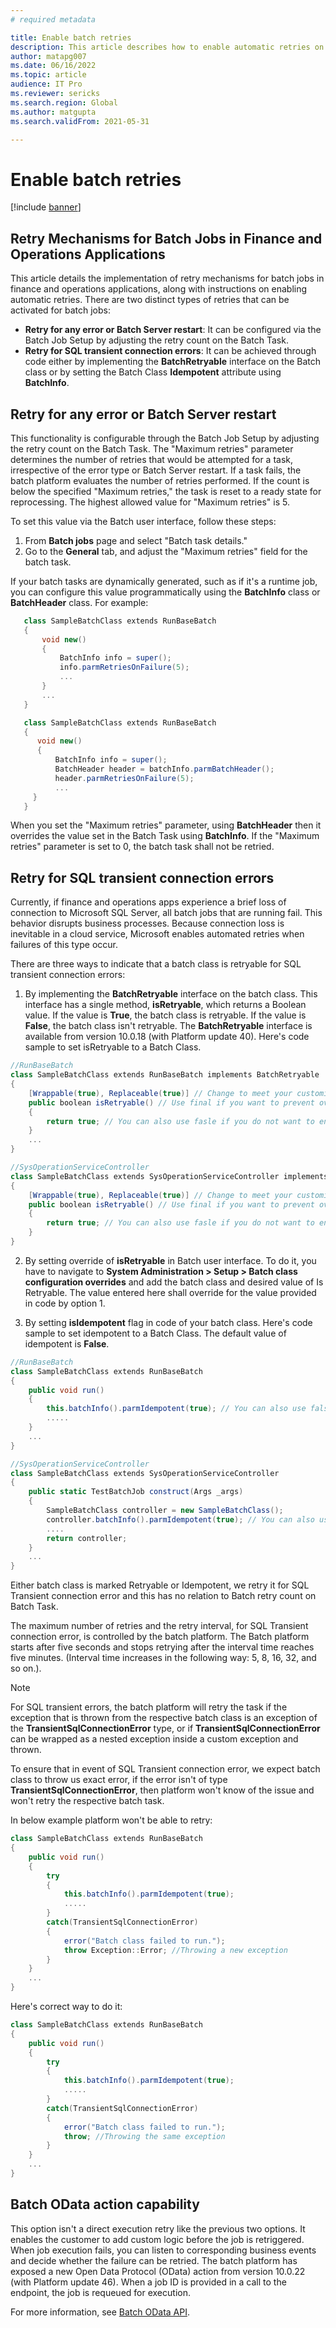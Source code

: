 ```yaml
---
# required metadata

title: Enable batch retries
description: This article describes how to enable automatic retries on batch jobs when transient failures occur.
author: matapg007
ms.date: 06/16/2022
ms.topic: article
audience: IT Pro
ms.reviewer: sericks
ms.search.region: Global
ms.author: matgupta
ms.search.validFrom: 2021-05-31

---
```


# Enable batch retries

[!include [banner](../includes/banner.md)]

## Retry Mechanisms for Batch Jobs in Finance and Operations Applications

This article details the implementation of retry mechanisms for batch jobs in finance and operations applications, along with instructions on enabling automatic retries. There are two distinct types of retries that can be activated for batch jobs:

- **Retry for any error or Batch Server restart**: It can be configured via the Batch Job Setup by adjusting the retry count on the Batch Task.
- **Retry for SQL transient connection errors**: It can be achieved through code either by implementing the **BatchRetryable** interface on the Batch class or by setting the Batch Class **Idempotent** attribute using **BatchInfo**.

## Retry for any error or Batch Server restart 
 
This functionality is configurable through the Batch Job Setup by adjusting the retry count on the Batch Task. The "Maximum retries" parameter determines the number of retries that would be attempted for a task, irrespective of the error type or Batch Server restart. If a task fails, the batch platform evaluates the number of retries performed. If the count is below the specified "Maximum retries," the task is reset to a ready state for reprocessing. The highest allowed value for "Maximum retries" is 5.

   To set this value via the Batch user interface, follow these steps:
   1. From **Batch jobs** page and select "Batch task details."
   2. Go to the **General** tab, and adjust the "Maximum retries" field for the batch task.

   If your batch tasks are dynamically generated, such as if it's a runtime job, you can configure this value programmatically using the **BatchInfo** class or **BatchHeader** class. For example:

```csharp
   class SampleBatchClass extends RunBaseBatch
   {
       void new()
       {
           BatchInfo info = super();
           info.parmRetriesOnFailure(5);
           ...
       }
       ...
   }
```

```csharp
   class SampleBatchClass extends RunBaseBatch
   {
      void new()
      {
          BatchInfo info = super();
          BatchHeader header = batchInfo.parmBatchHeader(); 
          header.parmRetriesOnFailure(5);
          ...
     }
   }
```

When you set the "Maximum retries" parameter, using **BatchHeader** then it overrides the value set in the Batch Task using **BatchInfo**. If the "Maximum retries" parameter is set to 0, the batch task shall not be retried.

## Retry for SQL transient connection errors

Currently, if finance and operations apps experience a brief loss of connection to Microsoft SQL Server, all batch jobs that are running fail. This behavior disrupts business processes. Because connection loss is inevitable in a cloud service, Microsoft enables automated retries when failures of this type occur.

There are three ways to indicate that a batch class is retryable for SQL transient connection errors:

1. By implementing the **BatchRetryable** interface on the batch class. This interface has a single method, **isRetryable**, which returns a Boolean value. If the value is **True**, the batch class is retryable. If the value is **False**, the batch class isn't retryable. The **BatchRetryable** interface is available from version 10.0.18 (with Platform update 40). Here's code sample to set isRetryable to a Batch Class. 
```csharp
//RunBaseBatch
class SampleBatchClass extends RunBaseBatch implements BatchRetryable
{
    [Wrappable(true), Replaceable(true)] // Change to meet your customizability requirements
    public boolean isRetryable() // Use final if you want to prevent overriding
    {
        return true; // You can also use fasle if you do not want to enforce retryable behavior using isRetryable
    }
    ...
} 
```

```csharp
//SysOperationServiceController 
class SampleBatchClass extends SysOperationServiceController implements BatchRetryable
{
    [Wrappable(true), Replaceable(true)] // Change to meet your customizability requirements
    public boolean isRetryable() // Use final if you want to prevent overriding
    {
        return true; // You can also use fasle if you do not want to enforce retryable behavior using isRetryable
    }
}
```

2. By setting override of **isRetryable** in Batch user interface. To do it, you have to navigate to **System Administration > Setup > Batch class configuration overrides** and add the batch class and desired value of Is Retryable. The value entered here shall override for the value provided in code by option 1.

3. By setting **isIdempotent** flag in code of your batch class. Here's code sample to set idempotent to a Batch Class. The default value of idempotent is **False**. 

```csharp
//RunBaseBatch
class SampleBatchClass extends RunBaseBatch
{
    public void run()
    {
        this.batchInfo().parmIdempotent(true); // You can also use false if you do not want to enforce retryable behavior using Idempotent
        .....
    }
    ...
} 
```

```csharp
//SysOperationServiceController 
class SampleBatchClass extends SysOperationServiceController
{
    public static TestBatchJob construct(Args _args)
    {
        SampleBatchClass controller = new SampleBatchClass();
        controller.batchInfo().parmIdempotent(true); // You can also use false if you do not want to enforce retryable behavior using Idempotent
        ....
        return controller;
    }
    ...
}
```

Either batch class is marked Retryable or Idempotent, we retry it for SQL Transient connection error and this has no relation to Batch retry count on Batch Task. 

The maximum number of retries and the retry interval, for SQL Transient connection error, is controlled by the batch platform. The Batch platform starts after five seconds and stops retrying after the interval time reaches five minutes. (Interval time increases in the following way: 5, 8, 16, 32, and so on.).

> [!NOTE]
> For SQL transient errors, the batch platform will retry the task if the exception that is thrown from the respective batch class is an exception of the **TransientSqlConnectionError** type, or if **TransientSqlConnectionError** can be wrapped as a nested exception inside a custom exception and thrown.

To ensure that in event of SQL Transient connection error, we expect batch class to throw us exact error, if the error isn't of type **TransientSqlConnectionError**, then platform won't know of the issue and won't retry the respective batch task.

In below example platform won't be able to retry:

```csharp
class SampleBatchClass extends RunBaseBatch
{
    public void run()
    {
        try
        {
            this.batchInfo().parmIdempotent(true); 
            .....
        }
        catch(TransientSqlConnectionError)
        {
            error("Batch class failed to run.");
            throw Exception::Error; //Throwing a new exception
        }
    }
    ...
} 
```

Here's correct way to do it:

```csharp
class SampleBatchClass extends RunBaseBatch
{
    public void run()
    {
        try
        {
            this.batchInfo().parmIdempotent(true); 
            .....
        }
        catch(TransientSqlConnectionError)
        {
            error("Batch class failed to run.");
            throw; //Throwing the same exception
        }
    }
    ...
} 
```

## Batch OData action capability

This option isn't a direct execution retry like the previous two options. It enables the customer to add custom logic before the job is retriggered. When job execution fails, you can listen to corresponding business events and decide whether the failure can be retried. The batch platform has exposed a new Open Data Protocol (OData) action from version 10.0.22 (with Platform update 46). When a job ID is provided in a call to the endpoint, the job is requeued for execution.

For more information, see [Batch OData API](batch-odata-api.md).